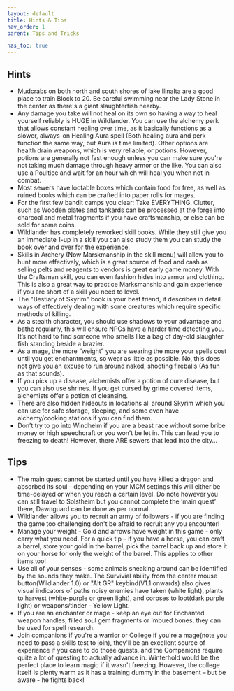 ```yaml
---
layout: default
title: Hints & Tips
nav_order: 1
parent: Tips and Tricks

has_toc: true
---
```



## Hints
- Mudcrabs on both north and south shores of lake Ilinalta are a good place to train Block to 20. Be careful swimming near the Lady Stone in the center as there's a giant slaughterfish nearby.
- Any damage you take will not heal on its own so having a way to heal yourself reliably is HUGE in Wildlander. You can use the alchemy perk that allows constant healing over time, as it basically functions as a slower, always-on Healing Aura spell (Both healing aura and perk function the same way, but Aura is time limited). Other options are health drain weapons, which is very reliable, or potions. However, potions are generally not fast enough unless you can make sure you're not taking much damage through heavy armor or the like. You can also use a Poultice and wait for an hour which will heal you when not in combat.
- Most sewers have lootable boxes which contain food for free, as well as ruined books which can be crafted into paper rolls for mages.
- For the first few bandit camps you clear: Take EVERYTHING. Clutter, such as Wooden plates and tankards can be processed at the forge into charcoal and metal fragments if you have craftsmanship, or else can be sold for some coins.
- Wildlander has completely reworked skill books. While they still give you an immediate 1-up in a skill you can also study them you can study the book over and over for the experience. 
- Skills in Archery (Now Marskmanship in the skill menu) will allow you to hunt more effectively, which is a great source of food and cash as selling pelts and reagents to vendors is great early game money. With the Craftsman skill, you can even fashion hides into armor and clothing. This is also a great way to practice Marksmanship and gain experience if you are short of a skill you need to level.
- The "Bestiary of Skyrim" book is your best friend, it describes in detail ways of effectively dealing with some creatures which require specific methods of killing.
- As a stealth character, you should use shadows to your advantage and bathe regularly, this will ensure NPCs have a harder time detecting you. It’s not hard to find someone who smells like a bag of day-old slaughter fish standing beside a brazier.
- As a mage, the more “weight” you are wearing the more your spells cost until you get enchantments, so wear as little as possible. No, this does not give you an excuse to run around naked, shooting fireballs (As fun as that sounds).
- If you pick up a disease, alchemists offer a potion of cure disease, but you can also use shrines. If you get cursed by grime covered items, alchemists offer a potion of cleansing.
- There are also hidden hideouts in locations all around Skyrim which you can use for safe storage, sleeping, and some even have alchemy/cooking stations if you can find them.
- Don’t try to go into Windhelm if you are a beast race without some bribe money or high speechcraft or you won’t be let in. This can lead you to freezing to death! However, there ARE sewers that lead into the city...

## Tips

* The main quest cannot be started until you have killed a dragon and absorbed its soul - depending on your MCM settings this will either be time-delayed or when you reach a certain level. Do note however you can still travel to Solstheim but you cannot complete the ‘main quest’ there, Dawnguard can be done as per normal.
* Wildlander allows you to recruit an army of followers - if you are finding the game too challenging don't be afraid to recruit any you encounter! 
* Manage your weight - Gold and arrows have weight in this game - only carry what you need. For a quick tip – if you have a horse, you can craft a barrel, store your gold in the barrel, pick the barrel back up and store it on your horse for only the weight of the barrel. This applies to other items too! 
* Use all of your senses - some animals sneaking around can be identified by the sounds they make. The Survivial ability from the center mouse button(Wildlander 1.0) or "Alt GR" keybind(V1.1 onwards) also gives visual indicators of paths noisy enemies have taken (white light), plants to harvest (white-purple or green light), and corpses to loot(dark purple light) or weapons/tinder - Yellow Light.
* If you are an enchanter or mage - keep an eye out for Enchanted weapon handles, filled soul gem fragments or Imbued bones, they can be used for spell research.
* Join companions if you're a warrior or College if you're a mage(note you need to pass a skills test to join), they'll be an excellent source of experience if you care to do those quests, and the Companions require quite a lot of questing to actually advance in. Winterhold would be the perfect place to learn magic if it wasn't freezing. However, the college itself is plenty warm as it has a training dummy in the basement – but be aware  - he fights back!



     